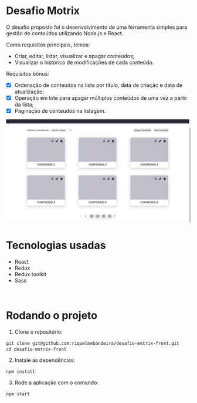 # Desafio Motrix

O desafio proposto foi o desenvolvimento de uma ferramenta simples para gestão de conteúdos
utilizando Node.js e React.

Como requisitos principais, temos:
- Criar, editar, listar, visualizar e apagar conteúdos;
- Visualizar o histórico de modificações de cada conteúdo.

Requisitos bônus:
- [x] Ordenação de conteúdos na lista por título, data de criação e data de atualização;
- [x] Operação em lote para apagar múltiplos conteúdos de uma vez a partir da lista;
- [x] Paginação de conteúdos na listagem.

![Preview da aplicação](preview.png?)

# Tecnologias usadas

* React
* Redux
* Redux toolkit
* Sass

<br>

# Rodando o projeto

  1. Clone o repositório:
  ```
  git clone git@github.com:riquelmebandeira/desafio-motrix-front.git
  cd desafio-motrix-front
  ```

  2. Instale as dependências:
  ```
  npm install
  ```

  3. Rode a aplicação com o comando:
  ```
  npm start
  ```
